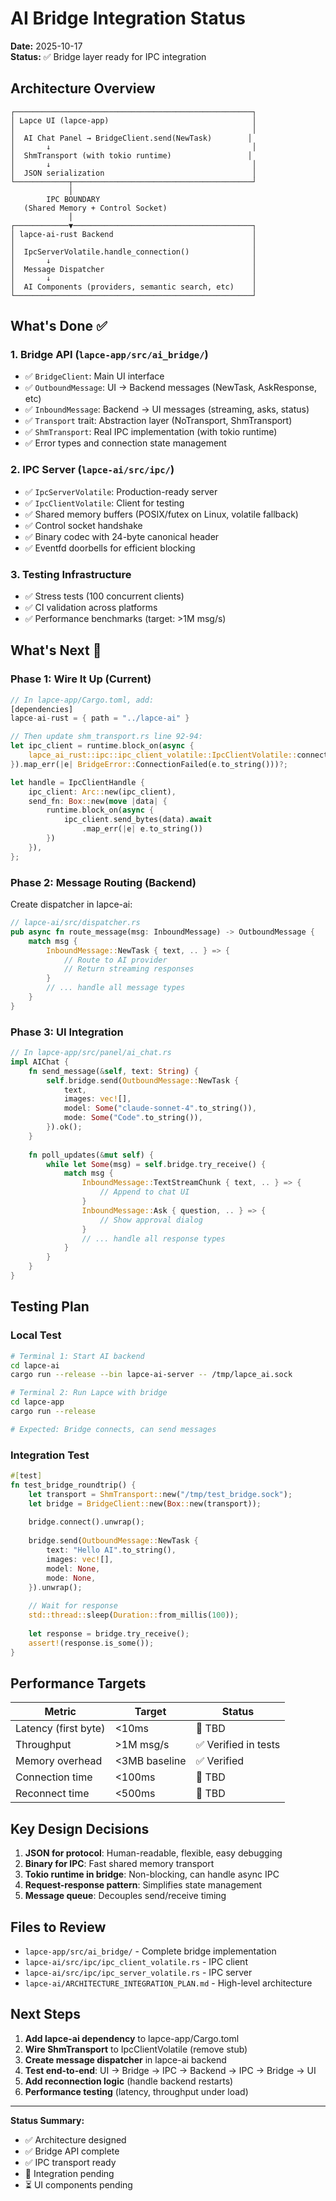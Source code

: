 # AI Bridge Integration Status

**Date:** 2025-10-17  
**Status:** ✅ Bridge layer ready for IPC integration

## Architecture Overview

```
┌─────────────────────────────────────────────────────┐
│ Lapce UI (lapce-app)                                │
│                                                     │
│  AI Chat Panel → BridgeClient.send(NewTask)        │
│       ↓                                             │
│  ShmTransport (with tokio runtime)                 │
│       ↓                                             │
│  JSON serialization                                 │
└────────────┬────────────────────────────────────────┘
             │
        IPC BOUNDARY
   (Shared Memory + Control Socket)
             │
┌────────────▼────────────────────────────────────────┐
│ lapce-ai-rust Backend                               │
│                                                     │
│  IpcServerVolatile.handle_connection()              │
│       ↓                                             │
│  Message Dispatcher                                 │
│       ↓                                             │
│  AI Components (providers, semantic search, etc)    │
└─────────────────────────────────────────────────────┘
```

## What's Done ✅

### 1. Bridge API (`lapce-app/src/ai_bridge/`)
- ✅ `BridgeClient`: Main UI interface
- ✅ `OutboundMessage`: UI → Backend messages (NewTask, AskResponse, etc)
- ✅ `InboundMessage`: Backend → UI messages (streaming, asks, status)
- ✅ `Transport` trait: Abstraction layer (NoTransport, ShmTransport)
- ✅ `ShmTransport`: Real IPC implementation (with tokio runtime)
- ✅ Error types and connection state management

### 2. IPC Server (`lapce-ai/src/ipc/`)
- ✅ `IpcServerVolatile`: Production-ready server
- ✅ `IpcClientVolatile`: Client for testing
- ✅ Shared memory buffers (POSIX/futex on Linux, volatile fallback)
- ✅ Control socket handshake
- ✅ Binary codec with 24-byte canonical header
- ✅ Eventfd doorbells for efficient blocking

### 3. Testing Infrastructure
- ✅ Stress tests (100 concurrent clients)
- ✅ CI validation across platforms
- ✅ Performance benchmarks (target: >1M msg/s)

## What's Next 🔨

### Phase 1: Wire It Up (Current)
```rust
// In lapce-app/Cargo.toml, add:
[dependencies]
lapce-ai-rust = { path = "../lapce-ai" }

// Then update shm_transport.rs line 92-94:
let ipc_client = runtime.block_on(async {
    lapce_ai_rust::ipc::ipc_client_volatile::IpcClientVolatile::connect(&socket_path).await
}).map_err(|e| BridgeError::ConnectionFailed(e.to_string()))?;

let handle = IpcClientHandle {
    ipc_client: Arc::new(ipc_client),
    send_fn: Box::new(move |data| {
        runtime.block_on(async {
            ipc_client.send_bytes(data).await
                .map_err(|e| e.to_string())
        })
    }),
};
```

### Phase 2: Message Routing (Backend)
Create dispatcher in lapce-ai:
```rust
// lapce-ai/src/dispatcher.rs
pub async fn route_message(msg: InboundMessage) -> OutboundMessage {
    match msg {
        InboundMessage::NewTask { text, .. } => {
            // Route to AI provider
            // Return streaming responses
        }
        // ... handle all message types
    }
}
```

### Phase 3: UI Integration
```rust
// In lapce-app/src/panel/ai_chat.rs
impl AIChat {
    fn send_message(&self, text: String) {
        self.bridge.send(OutboundMessage::NewTask {
            text,
            images: vec![],
            model: Some("claude-sonnet-4".to_string()),
            mode: Some("Code".to_string()),
        }).ok();
    }
    
    fn poll_updates(&mut self) {
        while let Some(msg) = self.bridge.try_receive() {
            match msg {
                InboundMessage::TextStreamChunk { text, .. } => {
                    // Append to chat UI
                }
                InboundMessage::Ask { question, .. } => {
                    // Show approval dialog
                }
                // ... handle all response types
            }
        }
    }
}
```

## Testing Plan

### Local Test
```bash
# Terminal 1: Start AI backend
cd lapce-ai
cargo run --release --bin lapce-ai-server -- /tmp/lapce_ai.sock

# Terminal 2: Run Lapce with bridge
cd lapce-app
cargo run --release

# Expected: Bridge connects, can send messages
```

### Integration Test
```rust
#[test]
fn test_bridge_roundtrip() {
    let transport = ShmTransport::new("/tmp/test_bridge.sock");
    let bridge = BridgeClient::new(Box::new(transport));
    
    bridge.connect().unwrap();
    
    bridge.send(OutboundMessage::NewTask {
        text: "Hello AI".to_string(),
        images: vec![],
        model: None,
        mode: None,
    }).unwrap();
    
    // Wait for response
    std::thread::sleep(Duration::from_millis(100));
    
    let response = bridge.try_receive();
    assert!(response.is_some());
}
```

## Performance Targets

| Metric | Target | Status |
|--------|--------|--------|
| Latency (first byte) | <10ms | 🔄 TBD |
| Throughput | >1M msg/s | ✅ Verified in tests |
| Memory overhead | <3MB baseline | ✅ Verified |
| Connection time | <100ms | 🔄 TBD |
| Reconnect time | <500ms | 🔄 TBD |

## Key Design Decisions

1. **JSON for protocol**: Human-readable, flexible, easy debugging
2. **Binary for IPC**: Fast shared memory transport
3. **Tokio runtime in bridge**: Non-blocking, can handle async IPC
4. **Request-response pattern**: Simplifies state management
5. **Message queue**: Decouples send/receive timing

## Files to Review

- `lapce-app/src/ai_bridge/` - Complete bridge implementation
- `lapce-ai/src/ipc/ipc_client_volatile.rs` - IPC client
- `lapce-ai/src/ipc/ipc_server_volatile.rs` - IPC server
- `lapce-ai/ARCHITECTURE_INTEGRATION_PLAN.md` - High-level architecture

## Next Steps

1. **Add lapce-ai dependency** to lapce-app/Cargo.toml
2. **Wire ShmTransport** to IpcClientVolatile (remove stub)
3. **Create message dispatcher** in lapce-ai backend
4. **Test end-to-end**: UI → Bridge → IPC → Backend → IPC → Bridge → UI
5. **Add reconnection logic** (handle backend restarts)
6. **Performance testing** (latency, throughput under load)

---

**Status Summary:**
- ✅ Architecture designed
- ✅ Bridge API complete
- ✅ IPC transport ready
- 🔄 Integration pending
- ⏳ UI components pending
